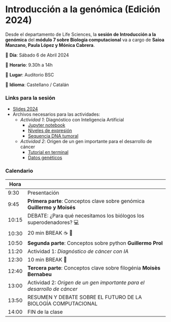 # Introducción a la genómica (Edición 2024)

Desde el departamento de Life Sciences, la **sesión de Introducción a la genómica** del **módulo 7 sobre Biología computacional** va a cargo de **Saioa Manzano, Paula López y Mónica Cabrera**.

:pushpin: **Día**: Sábado 6 de Abril 2024

:pushpin: **Horario**: 9.30h a 14h 

:pushpin: **Lugar**: Auditorio BSC

:pushpin: **Idioma**: Castellano / Catalán


### Links para la sesión

 - [Slides 2024](https://docs.google.com/presentation/d/1dg3wEWRiQvlSZmP7US1fJ2USq7eSCWA8Fwy5gJrAoSA/edit?usp=sharing)
 - Archivos necesarios para las actividades:
    - *Actividad 1*: Diagnóstico con Inteligencia Artificial
      - [Jupyter notebook](Actividad1_Diagnostico.ipynb)
      - [Niveles de expresión](data/breast_cancer_data.csv)
      - [Sequencia DNA tumoral](data/breast_cancer_classification.csv)
    - *Actividad 2*: Origen de un gen importante para el desarrollo de cáncer
      - [Tutorial en terminal](README_filogenia.md)
      - [Datos genéticos](data/brca.fa)
      
### Calendario

| Hora  |                                                                            |
|-------|----------------------------------------------------------------------------|
| 9:30  | Presentación                                                               |
| 9:45  | **Primera parte**: Conceptos clave sobre genómica **Guillermo y Moisés**   |
| 10:15 | DEBATE: ¿Para qué necesitamos los biólogos los superodenadores? :computer: |
| 10:30 | 20 min BREAK :coffee: :croissant:                                          |
| 10:50 | **Segunda parte**: Conceptos sobre python **Guillermo Prol**               |
| 11:20 | Actividad 1: *Diagnóstico de cáncer con IA*                                |
| 12:30 | 10 min BREAK :toilet:                                                      |
| 12:40 | **Tercera parte**: Conceptos clave sobre filogénia **Moisès Bernabeu**     |
| 13:00 | Actividad 2: *Origen de un gen importante para el desarrollo de cáncer*    |
| 13:50 | RESUMEN Y DEBATE SOBRE EL FUTURO DE LA BIOLOGÍA COMPUTACIONAL              |
| 14:00 | FIN de la clase                                                            |

